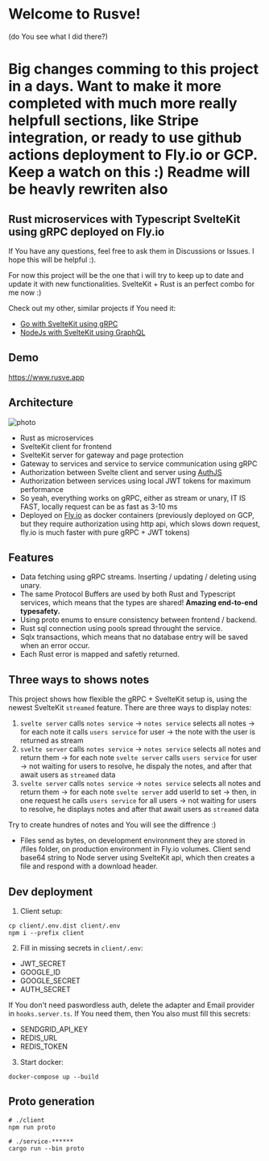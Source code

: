 # Welcome to Rusve!
(do You see what I did there?)


# Big changes comming to this project in a days. Want to make it more completed with much more really helpfull sections, like Stripe integration, or ready to use github actions deployment to Fly.io or GCP. Keep a watch on this :) Readme will be heavly rewriten also

## Rust microservices with Typescript SvelteKit using gRPC deployed on Fly.io

If You have any questions, feel free to ask them in Discussions or Issues. I hope this will be helpful :).

For now this project will be the one that i will try to keep up to date and update it with new functionalities. SvelteKit + Rust is an perfect combo for me now :)

Check out my other, similar projects if You need it:
- [Go with SvelteKit using gRPC](https://github.com/mpiorowski/go-svelte-grpc)
- [NodeJs with SvelteKit using GraphQL](https://github.com/mpiorowski/microservices-ts-fastify-svelte)

## Demo
https://www.rusve.app

## Architecture
![photo](https://user-images.githubusercontent.com/26543876/225791367-2ad194ac-b2d2-4a7c-b143-c43b172d5a6b.png)

- Rust as microservices
- SvelteKit client for frontend
- SvelteKit server for gateway and page protection
- Gateway to services and service to service communication using gRPC
- Authorization between Svelte client and server using [AuthJS](https://authjs.dev/)
- Authorization between services using local JWT tokens for maximum performance
- So yeah, everything works on gRPC, either as stream or unary, IT IS FAST, locally request can be as fast as 3-10 ms
- Deployed on [Fly.io](https://fly.io/) as docker containers (previously deployed on GCP, but they require authorization using http api, which slows down request, fly.io is much faster with pure gRPC + JWT tokens)

## Features
- Data fetching using gRPC streams. Inserting / updating / deleting using unary.
- The same Protocol Buffers are used by both Rust and Typescript services, which means that the types are shared! **Amazing end-to-end typesafety.**
- Using proto enums to ensure consistency between frontend / backend.
- Rust sql connection using pools spread throught the service.
- Sqlx transactions, which means that no database entry will be saved when an error occur.
- Each Rust error is mapped and safetly returned.

## Three ways to shows notes
This project shows how flexible the gRPC + SvelteKit setup is, using the newest SvelteKit `streamed` feature. There are three ways to display notes:
1. `svelte server` calls `notes service` -> `notes service` selects all notes -> for each note it calls `users service` for user -> the note with the user is returned as stream
2. `svelte server` calls `notes service` -> `notes service` selects all notes and return them -> for each note `svelte server` calls `users service` for user -> not waiting for users to resolve, he dispaly the notes, and after that await users as `streamed` data
3. `svelte server` calls `notes service` -> `notes service` selects all notes and return them -> for each note `svelte server` add userId to set -> then, in one request he calls `users service` for all users -> not waiting for users to resolve, he displays notes and after that await users as `streamed` data

Try to create hundres of notes and You will see the diffrence :)

- Files send as bytes, on development environment they are stored in /files folder, on production environment in Fly.io volumes. Client send base64 string to Node server using SvelteKit api, which then creates a file and respond with a download header.

## Dev deployment

1. Client setup:
```
cp client/.env.dist client/.env
npm i --prefix client
```

2. Fill in missing secrets in `client/.env`:
- JWT_SECRET
- GOOGLE_ID
- GOOGLE_SECRET
- AUTH_SECRET

If You don't need paswordless auth, delete the adapter and Email provider in `hooks.server.ts`. If You need them, then You also must fill this secrets:

- SENDGRID_API_KEY
- REDIS_URL
- REDIS_TOKEN


3. Start docker:
```
docker-compose up --build
```

## Proto generation

```
# ./client
npm run proto
```

```
# ./service-******
cargo run --bin proto
```
